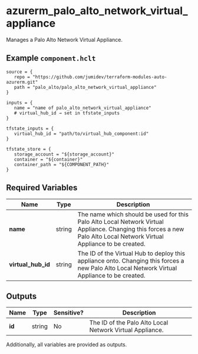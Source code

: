 # azurerm_palo_alto_network_virtual_appliance

Manages a Palo Alto Network Virtual Appliance.

## Example `component.hclt`

```hcl
source = {
   repo = "https://github.com/jumidev/terraform-modules-auto-azurerm.git"   
   path = "palo_alto/palo_alto_network_virtual_appliance"   
}

inputs = {
   name = "name of palo_alto_network_virtual_appliance"   
   # virtual_hub_id → set in tfstate_inputs
}

tfstate_inputs = {
   virtual_hub_id = "path/to/virtual_hub_component:id"   
}

tfstate_store = {
   storage_account = "${storage_account}"   
   container = "${container}"   
   container_path = "${COMPONENT_PATH}"   
}

```

## Required Variables

| Name | Type |  Description |
| ---- | --------- |  ----------- |
| **name** | string |  The name which should be used for this Palo Alto Local Network Virtual Appliance. Changing this forces a new Palo Alto Local Network Virtual Appliance to be created. | 
| **virtual_hub_id** | string |  The ID of the Virtual Hub to deploy this appliance onto. Changing this forces a new Palo Alto Local Network Virtual Appliance to be created. | 



## Outputs

| Name | Type | Sensitive? | Description |
| ---- | ---- | --------- | --------- |
| **id** | string | No  | The ID of the Palo Alto Local Network Virtual Appliance. | 

Additionally, all variables are provided as outputs.
